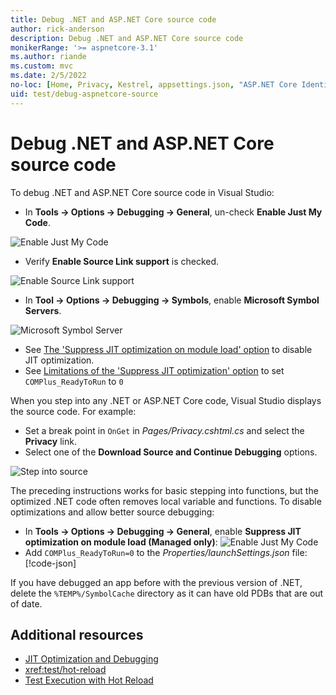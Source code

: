 ```yaml
---
title: Debug .NET and ASP.NET Core source code
author: rick-anderson
description: Debug .NET and ASP.NET Core source code
monikerRange: '>= aspnetcore-3.1'
ms.author: riande
ms.custom: mvc
ms.date: 2/5/2022
no-loc: [Home, Privacy, Kestrel, appsettings.json, "ASP.NET Core Identity", cookie, Cookie, Blazor, "Blazor Server", "Blazor WebAssembly", "Identity", "Let's Encrypt", Razor, SignalR]
uid: test/debug-aspnetcore-source
---
```

# Debug .NET and ASP.NET Core source code

To debug .NET and ASP.NET Core source code in Visual Studio:

* In **Tools -> Options -> Debugging -> General**, un-check  **Enable Just My Code**.

![Enable Just My Code](~/test/debug-aspnetcore-source/image/justMyCode.png)

* Verify **Enable Source Link support**  is checked.

![Enable Source Link support](~/test/debug-aspnetcore-source/image/sourceLinkSupport.png)

* In **Tool -> Options -> Debugging -> Symbols**, enable **Microsoft Symbol Servers**.

![Microsoft Symbol Server](~/test/debug-aspnetcore-source/image/ms_symbol_servers.png)

* See [The 'Suppress JIT optimization on module load' option](/visualstudio/debugger/jit-optimization-and-debugging#the-suppress-jit-optimization-on-module-load-managed-only-option) to disable JIT optimization.
* See [Limitations of the 'Suppress JIT optimization' option](/visualstudio/debugger/jit-optimization-and-debugging#limitations-of-the-suppress-jit-optimization-option) to set `COMPlus_ReadyToRun` to `0`

When you step into any .NET or ASP.NET Core code, Visual Studio displays the source code.  For example:

* Set a break point in `OnGet` in *Pages/Privacy.cshtml.cs* and select the **Privacy** link.
* Select one of the **Download Source and Continue Debugging** options.

![Step into source](https://user-images.githubusercontent.com/3605364/31798032-38eb5a52-b4cd-11e7-9073-cb12414c860a.png)

The preceding instructions works for basic stepping into functions, but the optimized .NET code often removes local variable and functions. To disable optimizations and allow better source debugging:

* In **Tools -> Options -> Debugging -> General**, enable **Suppress JIT optimization on module load (Managed only)**:
  ![Enable Just My Code](~/test/debug-aspnetcore-source/image/supressJIT.png)
* Add `COMPlus_ReadyToRun=0` to the *Properties/launchSettings.json* file:
  [!code-json[](~/test/debug-aspnetcore-source/code/launchSettings.json?highlight=18,26)]

If you have debugged an app before with the previous version of .NET, delete the `%TEMP%/SymbolCache` directory as it can have old PDBs that are out of date.

## Additional resources

* [JIT Optimization and Debugging](/visualstudio/debugger/jit-optimization-and-debugging)
* <xref:test/hot-reload>
* [Test Execution with Hot Reload](/visualstudio/test/test-execution-with-hot-reload)
